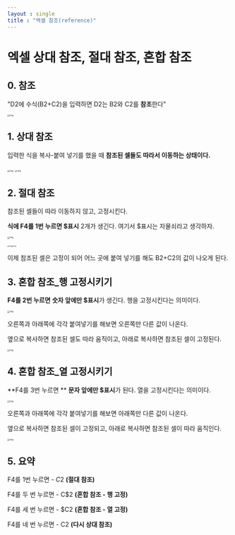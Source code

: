 ```yaml
---
layout : single
title : "엑셀 참조(reference)"
---
```


# 엑셀 상대 참조, 절대 참조, 혼합 참조 

## 0. 참조

"D2에 수식(B2+C2)을 입력하면 D2는 B2와 C2를 **참조**한다"

<img src="https://blog.kakaocdn.net/dn/b1GkZh/btqD1OUSLcM/KwTErVF9tkpNBJFQ1Rr03K/img.gif" alt="img" style="zoom:33%;" />

## 1. 상대 참조

입력한 식을 복사-붙여 넣기를 했을 때 **참조된 셀들도 따라서 이동하는 상태이다.**

<img src="https://blog.kakaocdn.net/dn/bsLJ3I/btqD1O1FmCp/ovWHMh1KK5K5fupFbRni70/img.png" alt="img" style="zoom:33%;" />

<img src="https://blog.kakaocdn.net/dn/dlf4uv/btqD1p8Xtqo/qwKOb494MLfZUlHGGU96jk/img.gif" alt="img" style="zoom:33%;" />

## 2. 절대 참조

참조된 셀들이 따라 이동하지 않고, 고정시킨다.

**식에 F4를 1번 누르면 $표시** 2개가 생긴다. 여기서 $표시는 자물쇠라고 생각하자.

<img src="https://blog.kakaocdn.net/dn/MZ8UI/btqDZNpkDY2/lYQRk1iKMxtg9HwOluSzVk/img.gif" alt="img" style="zoom:33%;" />

<img src="https://blog.kakaocdn.net/dn/denS0t/btqDYvbCIaz/AwQTpihFQL6okhH6gnE6cK/img.png" alt="img" style="zoom:25%;" /><img src="https://blog.kakaocdn.net/dn/kLo0X/btqDYujxRNw/FvgCrbz9DKFbJJrXiWV9k1/img.png" alt="img" style="zoom:25%;" />

이제 참조된 셀은 고정이 되어 어느 곳에 붙여 넣기를 해도 B2+C2의 값이 나오게 된다.

## 3. 혼합 참조_행 고정시키기

**F4를 2번 누르면** **숫자 앞에만 $표시**가 생긴다. 행을 고정시킨다는 의미이다.

<img src="https://blog.kakaocdn.net/dn/ei46rJ/btqD1q02zMh/NfTZrLjCmrqlKTkS2KldEK/img.gif" alt="img" style="zoom:33%;" />

오른쪽과 아래쪽에 각각 붙여넣기를 해보면 오른쪽만 다른 값이 나온다.

옆으로 복사하면 참조된 셀도 따라 움직이고, 아래로 복사하면 참조된 셀이 고정된다.

<img src="https://blog.kakaocdn.net/dn/EvAmW/btqD0M4lvZE/B5o8h7XVMfW6S263iZEKD1/img.gif" alt="img" style="zoom: 33%;" />

## 4. 혼합 참조_열 고정시키기



**F4를 3번 누르면 ** **문자 앞에만 $표시**가 된다. 열을 고정시킨다는 의미이다.

<img src="https://blog.kakaocdn.net/dn/BNLDR/btqD1Nob4B4/dK1xNbLObQmIKuTvKJg6Ck/img.gif" alt="img" style="zoom:33%;" />

오른쪽과 아래쪽에 각각 붙여넣기를 해보면 아래쪽만 다른 값이 나온다.

옆으로 복사하면 참조된 셀이 고정되고, 아래로 복사하면 참조된 셀이 따라 움직인다.

<img src="https://blog.kakaocdn.net/dn/zWf8h/btqD2v8o2Aw/OqKSHAyW3dV90qsoX66dv0/img.gif" alt="img" style="zoom:33%;" />

## 5. 요약

F4를 1번 누르면 - $C$2 **(절대 참조)**

F4를 두 번 누르면 - C$2 **(혼합 참조 - 행 고정)**

F4를 세 번 누르면 - $C2 **(혼합 참조 - 열 고정)**

F4를 네 번 누르면 - C2 **(다시 상대 참조)**


